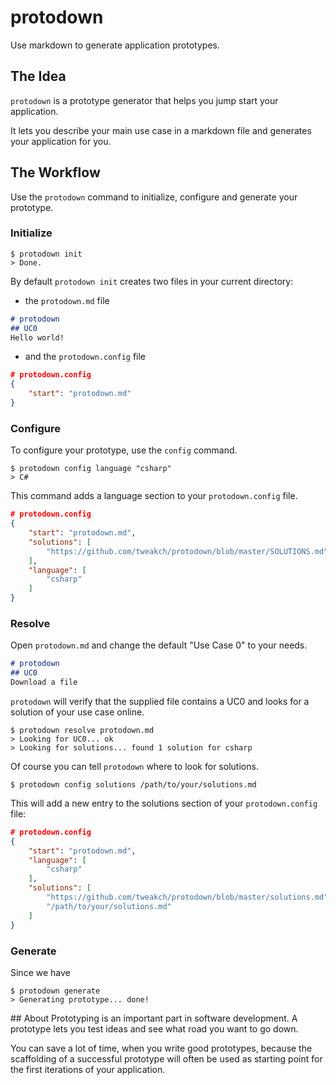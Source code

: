 # protodown
Use markdown to generate application prototypes.

## The Idea
`protodown` is a prototype generator that helps you jump start your application.

It lets you describe your main use case in a markdown file and generates your application for you.

## The Workflow
Use the `protodown` command to initialize, configure and generate your prototype.

### Initialize
```
$ protodown init
> Done.
```
By default `protodown init` creates two files in your current directory:
- the `protodown.md` file
```markdown
# protodown
## UC0
Hello world!
```
- and the `protodown.config` file
```json
# protodown.config
{
    "start": "protodown.md"
}
```

### Configure
To configure your prototype, use the `config` command.

```
$ protodown config language "csharp"
> C#
```

This command adds a language section to your `protodown.config` file.
```json
# protodown.config
{
    "start": "protodown.md",
    "solutions": [
        "https://github.com/tweakch/protodown/blob/master/SOLUTIONS.md",
    ],
    "language": [
        "csharp"
    ]
}
```

### Resolve
Open `protodown.md` and change the default "Use Case 0" to your needs.  

```markdown
# protodown
## UC0
Download a file
```

`protodown` will verify that the supplied file contains a UC0 and looks for a solution of your use case online.
```
$ protodown resolve protodown.md
> Looking for UC0... ok
> Looking for solutions... found 1 solution for csharp
```

Of course you can tell `protodown` where to look for solutions.
```shell
$ protodown config solutions /path/to/your/solutions.md
```

This will add a new entry to the solutions section of your `protodown.config` file:
```json
# protodown.config
{
    "start": "protodown.md",
    "language": [
        "csharp"
    ],
    "solutions": [
        "https://github.com/tweakch/protodown/blob/master/solutions.md",
        "/path/to/your/solutions.md"
    ]
}
```
### Generate
Since we have
```
$ protodown generate
> Generating prototype... done!
```

## About
Prototyping is an important part in software development. A prototype lets you test ideas and see what road you want to go down.

You can save a lot of time, when you write good prototypes, because the scaffolding of a successful prototype will often be used as starting point for the first iterations of your application.
